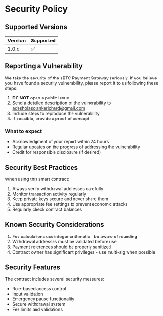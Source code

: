 # Security Policy

## Supported Versions

| Version | Supported          |
| ------- | ------------------ |
| 1.0.x   | :white_check_mark: |

## Reporting a Vulnerability

We take the security of the sBTC Payment Gateway seriously. If you believe you have found a security vulnerability, please report it to us following these steps:

1. **DO NOT** open a public issue
2. Send a detailed description of the vulnerability to adesholasolankerichard@gmail.com
3. Include steps to reproduce the vulnerability
4. If possible, provide a proof of concept

### What to expect

- Acknowledgment of your report within 24 hours
- Regular updates on the progress of addressing the vulnerability
- Credit for responsible disclosure (if desired)

## Security Best Practices

When using this smart contract:

1. Always verify withdrawal addresses carefully
2. Monitor transaction activity regularly
3. Keep private keys secure and never share them
4. Use appropriate fee settings to prevent economic attacks
5. Regularly check contract balances

## Known Security Considerations

1. Fee calculations use integer arithmetic - be aware of rounding
2. Withdrawal addresses must be validated before use
3. Payment references should be properly sanitized
4. Contract owner has significant privileges - use multi-sig when possible

## Security Features

The contract includes several security measures:

- Role-based access control
- Input validation
- Emergency pause functionality
- Secure withdrawal system
- Fee limits and validations
